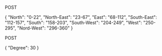 POST

{
"North": "0-22",
"North-East": "23-67",
"East": "68-112",
"South-East": "112-157",
"South": "158-203",
"South-West": "204-249",
"West": "250-295",
"Nord-West": "296-360"
}


POST

{
"Degree": 30
}
